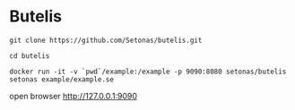 # Butelis

```
git clone https://github.com/Setonas/butelis.git

cd butelis

docker run -it -v `pwd`/example:/example -p 9090:8080 setonas/butelis setonas example/example.se
```

open browser http://127.0.0.1:9090